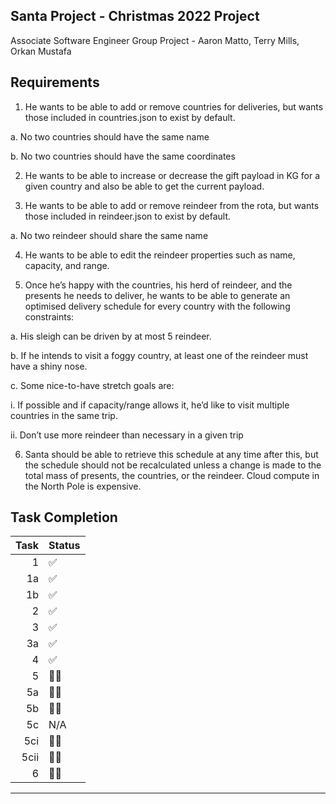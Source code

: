 ## Santa Project - Christmas 2022 Project

Associate Software Engineer Group Project - Aaron Matto, Terry Mills, Orkan Mustafa

## Requirements 

1.	He wants to be able to add or remove countries for deliveries, but wants those included in countries.json to exist by default. 

a.	No two countries should have the same name

b.	No two countries should have the same coordinates

2.	He wants to be able to increase or decrease the gift payload in KG for a given country and also be able to get the current payload.

3.	He wants to be able to add or remove reindeer from the rota, but wants those included in reindeer.json to exist by default. 
  
a.	No two reindeer should share the same name

4.	He wants to be able to edit the reindeer properties such as name, capacity, and range.

5.	Once he’s happy with the countries, his herd of reindeer, and the presents he needs to deliver, he wants to be able to generate an optimised delivery schedule for every country with the following constraints:
  
a.	His sleigh can be driven by at most 5 reindeer. 
  
b.	If he intends to visit a foggy country, at least one of the reindeer must have a shiny nose.
  
c.	Some nice-to-have stretch goals are:
  
i.	If possible and if capacity/range allows it, he’d like to visit multiple countries in the same trip.
  
ii.	Don’t use more reindeer than necessary in a given trip

6.	Santa should be able to retrieve this schedule at any time after this, but the schedule should not be recalculated unless a change is made to the total mass of presents, the countries, or the reindeer. Cloud compute in the North Pole is expensive.

## Task Completion

| Task | Status |
|-----:|--------|
|     1| ✅|
|     1a| ✅|
|     1b| ✅|
|     2| ✅|
|     3| ✅|
|     3a| ✅|
|     4| ✅|
|     5| 👨‍💻|
|     5a| 👨‍💻|
|     5b| 👨‍💻|
|     5c| N/A|
|     5ci| 👨‍💻|
|    5cii| 👨‍💻|
|     6| 👨‍💻|

--- 
